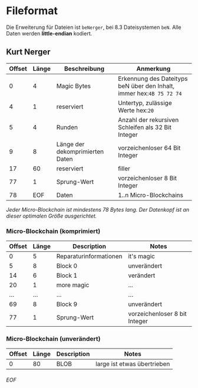 # Fileformat

Die Erweiterung für Dateien ist ``beNerger``, bei 8.3 Dateisystemen ``beN``.
Alle Daten werden **little-endian** kodiert.

## Kurt Nerger

| Offset | Länge | Beschreibung | Anmerkung |
|--------|-------|--------------|-----------|
|  0 |   4 | Magic Bytes| Erkennung des Dateityps beN über den Inhalt, immer hex:``4B 75 72 74`` |
|  4 |   1 | reserviert | Untertyp, zulässige Werte hex:``20`` |
|  5 |   4 | Runden | Anzahl der rekursiven Schleifen als 32 Bit Integer |
|  9 |   8 | Länge der dekomprimierten Daten | vorzeichenloser 64 Bit Integer |
| 17 |  60 | reserviert | filler |
| 77 |   1 | Sprung-Wert | vorzeichenloser 8 Bit Integer |
| 78 | EOF | Daten | 1..n Micro-Blockchains |

*Jeder Micro-Blockchain ist mindestens 78 Bytes lang. Der Datenkopf ist an dieser optimalen Größe ausgerichtet.*


### Micro-Blockchain (komprimiert)
| Offset | Länge | Description | Notes |
|--------|-------|--------------|-----------|
|  0 |   5 | Reparaturinformationen | it's magic |
|  5 |   8 | Block 0 | unverändert |
| 14 |   6 | Block 1 | verändert |
| 20 |   1 | more magic | ... |
| … | … | … | … |
| 69 |   8 | Block 9 | unverändert |
| 77 |   1 | Sprung-Wert | vorzeichenloser 8 bit Integer |

### Micro-Blockchain (unverändert)
| Offset | Länge | Description | Notes |
|--------|-------|--------------|-----------|
|  0 |   80 | BLOB | large ist etwas übertrieben |


###### EOF
